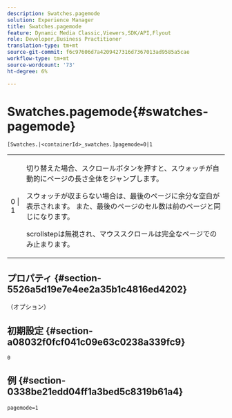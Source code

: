 ```yaml
---
description: Swatches.pagemode
solution: Experience Manager
title: Swatches.pagemode
feature: Dynamic Media Classic,Viewers,SDK/API,Flyout
role: Developer,Business Practitioner
translation-type: tm+mt
source-git-commit: f6c97606d7a4209427316d7367013ad9585a5cae
workflow-type: tm+mt
source-wordcount: '73'
ht-degree: 6%

---
```



# Swatches.pagemode{#swatches-pagemode}

`[Swatches.|<containerId>_swatches.]pagemode=0|1`

<table id="table_52306D2150BC4EE2BD4CE4C718E96CC0"> 
 <tbody> 
  <tr> 
   <td colname="col1"> <p> <span class="codeph"> 0 | 1 </span> </p> </td> 
   <td colname="col2"> <p> 切り替えた場合、スクロールボタンを押すと、スウォッチが自動的にページの長さ全体をジャンプします。 </p> <p>スウォッチが収まらない場合は、最後のページに余分な空白が表示されます。 また、最後のページのセル数は前のページと同じになります。 </p> <p>scrollstepは無視され、マウススクロールは完全なページでのみ止まります。 </p> </td> 
  </tr> 
 </tbody> 
</table>

## プロパティ {#section-5526a5d19e7e4ee2a35b1c4816ed4202}

（オプション）

## 初期設定 {#section-a08032f0fcf041c09e63c0238a339fc9}

`0`

## 例 {#section-0338be21edd04ff1a3bed5c8319b61a4}

`pagemode=1`
